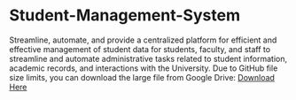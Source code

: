 # Student-Management-System
Streamline, automate, and provide a centralized platform for efficient and effective management of student  data for students, faculty, and staff to streamline and automate administrative tasks related to student  information, academic records, and interactions with the University.
Due to GitHub file size limits, you can download the large file from Google Drive:
[Download Here](https://drive.google.com/file/d/1VF0ubBKVMjY28dGxKKnllQooRNxG6G_u/view?usp=sharing)
